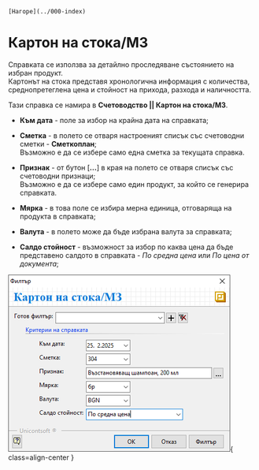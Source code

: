 ```{only} html
[Нагоре](../000-index)
```

# Картон на стока/МЗ

Справката се използва за детайлно проследяване състоянието на избран продукт.  
Картонът на стока представя хронологична информация с количества, среднопретеглена цена и стойност на прихода, разхода и наличността.   

Тази справка се намира в **Счетоводство || Картон на стока/МЗ**.  

- **Към дата** - поле за избор на крайна дата на справката;  

- **Сметка** - в полето се отваря настроеният списък със счетоводни сметки - **Сметкоплан**;  
Възможно е да се избере само една сметка за текущата справка.  

- **Признак** - от бутон [**...**] в края на полето се отваря списък със счетоводни признаци;  
Възможно е да се избере само един продукт, за който се генерира справката.  

- **Мярка** - в това поле се избира мерна единица, отговаряща на продукта в справката;  

- **Валута** - в полето може да бъде избрана валута за справката;  

- **Салдо стойност** - възможност за избор по каква цена да бъде представено салдото в справката - *По средна цена* или *По цена от документа*;  

![](907-goods-assets-report.png){ class=align-center } 
